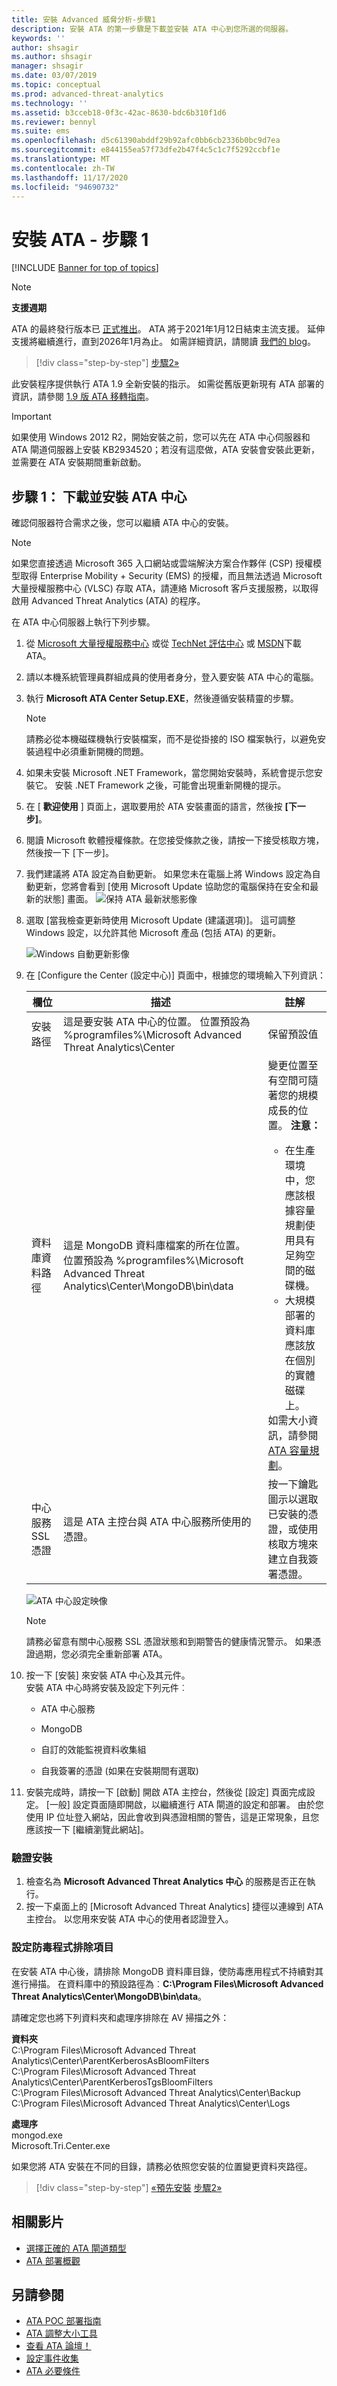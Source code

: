 ```yaml
---
title: 安裝 Advanced 威脅分析-步驟1
description: 安裝 ATA 的第一步驟是下載並安裝 ATA 中心到您所選的伺服器。
keywords: ''
author: shsagir
ms.author: shsagir
manager: shsagir
ms.date: 03/07/2019
ms.topic: conceptual
ms.prod: advanced-threat-analytics
ms.technology: ''
ms.assetid: b3cceb18-0f3c-42ac-8630-bdc6b310f1d6
ms.reviewer: bennyl
ms.suite: ems
ms.openlocfilehash: d5c61390abddf29b92afc0bb6cb2336b0bc9d7ea
ms.sourcegitcommit: e844155ea57f73dfe2b47f4c5c1c7f5292ccbf1e
ms.translationtype: MT
ms.contentlocale: zh-TW
ms.lasthandoff: 11/17/2020
ms.locfileid: "94690732"
---
```

# <a name="install-ata---step-1"></a>安裝 ATA - 步驟 1

[!INCLUDE [Banner for top of topics](includes/banner.md)]

> [!NOTE]
> **支援週期**
>
> ATA 的最終發行版本已 [正式推出](https://support.microsoft.com/help/4568997/update-3-for-microsoft-advanced-threat-analytics-1-9)。 ATA 將于2021年1月12日結束主流支援。 延伸支援將繼續進行，直到2026年1月為止。 如需詳細資訊，請閱讀 [我們的 blog](https://techcommunity.microsoft.com/t5/microsoft-security-and/end-of-mainstream-support-for-advanced-threat-analytics-january/ba-p/1539181)。

> [!div class="step-by-step"]
> [步驟2»](install-ata-step2.md)

此安裝程序提供執行 ATA 1.9 全新安裝的指示。 如需從舊版更新現有 ATA 部署的資訊，請參閱 [1.9 版 ATA 移轉指南](ata-update-1.9-migration-guide.md)。

> [!IMPORTANT]
> 如果使用 Windows 2012 R2，開始安裝之前，您可以先在 ATA 中心伺服器和 ATA 閘道伺服器上安裝 KB2934520；若沒有這麼做，ATA 安裝會安裝此更新，並需要在 ATA 安裝期間重新啟動。

## <a name="step-1-download-and-install-the-ata-center"></a>步驟 1： 下載並安裝 ATA 中心

確認伺服器符合需求之後，您可以繼續 ATA 中心的安裝。

> [!NOTE]
> 如果您直接透過 Microsoft 365 入口網站或雲端解決方案合作夥伴 (CSP) 授權模型取得 Enterprise Mobility + Security (EMS) 的授權，而且無法透過 Microsoft 大量授權服務中心 (VLSC) 存取 ATA，請連絡 Microsoft 客戶支援服務，以取得啟用 Advanced Threat Analytics (ATA) 的程序。

在 ATA 中心伺服器上執行下列步驟。

1. 從 [Microsoft 大量授權服務中心](https://www.microsoft.com/Licensing/servicecenter/default.aspx) 或從 [TechNet 評估中心](https://www.microsoft.com/evalcenter/) 或 [MSDN](/powerapps/developer/common-data-service/org-service/subscribe-sdk-assembly-updates-using-nuget)下載 ATA。

1. 請以本機系統管理員群組成員的使用者身分，登入要安裝 ATA 中心的電腦。

1. 執行 **Microsoft ATA Center Setup.EXE**，然後遵循安裝精靈的步驟。

    > [!NOTE]
    > 請務必從本機磁碟機執行安裝檔案，而不是從掛接的 ISO 檔案執行，以避免安裝過程中必須重新開機的問題。

1. 如果未安裝 Microsoft .NET Framework，當您開始安裝時，系統會提示您安裝它。 安裝 .NET Framework 之後，可能會出現重新開機的提示。
1. 在 [ **歡迎使用** ] 頁面上，選取要用於 ATA 安裝畫面的語言，然後按 **[下一步]**。

1. 閱讀 Microsoft 軟體授權條款。在您接受條款之後，請按一下接受核取方塊，然後按一下 [下一步]。

1. 我們建議將 ATA 設定為自動更新。 如果您未在電腦上將 Windows 設定為自動更新，您將會看到 [使用 Microsoft Update 協助您的電腦保持在安全和最新的狀態] 畫面。
    ![保持 ATA 最新狀態影像](media/ata_ms_update.png)

1. 選取 [當我檢查更新時使用 Microsoft Update (建議選項)]。 這可調整 Windows 設定，以允許其他 Microsoft 產品 (包括 ATA) 的更新。

    ![Windows 自動更新影像](media/ata_installupdatesautomatically.png)

1. 在 [Configure the Center (設定中心)] 頁面中，根據您的環境輸入下列資訊：

    |欄位|描述|註解|
    |---------|---------------|------------|
    |安裝路徑|這是要安裝 ATA 中心的位置。 位置預設為 %programfiles%\Microsoft Advanced Threat Analytics\Center|保留預設值|
    |資料庫資料路徑|這是 MongoDB 資料庫檔案的所在位置。 位置預設為 %programfiles%\Microsoft Advanced Threat Analytics\Center\MongoDB\bin\data|變更位置至有空間可隨著您的規模成長的位置。 **注意：** <ul><li>在生產環境中，您應該根據容量規劃使用具有足夠空間的磁碟機。</li><li>大規模部署的資料庫應該放在個別的實體磁碟上。</li></ul>如需大小資訊，請參閱 [ATA 容量規劃](ata-capacity-planning.md)。|
    |中心服務 SSL 憑證|這是 ATA 主控台與 ATA 中心服務所使用的憑證。|按一下鑰匙圖示以選取已安裝的憑證，或使用核取方塊來建立自我簽署憑證。|

    ![ATA 中心設定映像](media/ATA-Center-Configuration.png)

    > [!NOTE]
    > 請務必留意有關中心服務 SSL 憑證狀態和到期警告的健康情況警示。 如果憑證過期，您必須完全重新部署 ATA。

1. 按一下 [安裝] 來安裝 ATA 中心及其元件。  
安裝 ATA 中心時將安裝及設定下列元件︰

    - ATA 中心服務

    - MongoDB

    - 自訂的效能監視資料收集組

    - 自我簽署的憑證 (如果在安裝期間有選取)

1. 安裝完成時，請按一下 [啟動] 開啟 ATA 主控台，然後從 [設定] 頁面完成設定。
    [一般] 設定頁面隨即開啟，以繼續進行 ATA 閘道的設定和部署。
    由於您使用 IP 位址登入網站，因此會收到與憑證相關的警告，這是正常現象，且您應該按一下 [繼續瀏覽此網站]。

### <a name="validate-installation"></a>驗證安裝

1. 檢查名為 **Microsoft Advanced Threat Analytics 中心** 的服務是否正在執行。
1. 按一下桌面上的 [Microsoft Advanced Threat Analytics] 捷徑以連線到 ATA 主控台。 以您用來安裝 ATA 中心的使用者認證登入。

### <a name="set-anti-virus-exclusions"></a>設定防毒程式排除項目

在安裝 ATA 中心後，請排除 MongoDB 資料庫目錄，使防毒應用程式不持續對其進行掃描。 在資料庫中的預設路徑為︰**C:\Program Files\Microsoft Advanced Threat Analytics\Center\MongoDB\bin\data**。

請確定您也將下列資料夾和處理序排除在 AV 掃描之外：

**資料夾**  
C:\Program Files\Microsoft Advanced Threat Analytics\Center\ParentKerberosAsBloomFilters  
C:\Program Files\Microsoft Advanced Threat Analytics\Center\ParentKerberosTgsBloomFilters  
C:\Program Files\Microsoft Advanced Threat Analytics\Center\Backup  
C:\Program Files\Microsoft Advanced Threat Analytics\Center\Logs

**處理序**  
mongod.exe  
Microsoft.Tri.Center.exe

如果您將 ATA 安裝在不同的目錄，請務必依照您安裝的位置變更資料夾路徑。

> [!div class="step-by-step"]
> [«預先安裝](configure-port-mirroring.md) 
> [步驟2»](install-ata-step2.md)

## <a name="related-videos"></a>相關影片

- [選擇正確的 ATA 閘道類型](https://channel9.msdn.com/Shows/Microsoft-Security/ATA-Deployment-Choose-the-Right-Gateway-Type)
- [ATA 部署概觀](https://channel9.msdn.com/Shows/Microsoft-Security/Overview-of-ATA-Deployment-in-10-Minutes)

## <a name="see-also"></a>另請參閱

- [ATA POC 部署指南](https://aka.ms/atapoc)
- [ATA 調整大小工具](https://aka.ms/atasizingtool)
- [查看 ATA 論壇！](https://social.technet.microsoft.com/Forums/security/home?forum=mata)
- [設定事件收集](configure-event-collection.md)
- [ATA 必要條件](ata-prerequisites.md)
